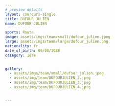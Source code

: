 ```yaml
---
# preview details
layout: coureurs-single
title: DUFOUR JULIEN
name: DUFOUR JULIEN

sports: Route
image: assets/imgs/team/small/dufour_julien.jpeg
large: assets/imgs/team/large/dufour_julien.png
nationality: fr
date_of_birth: 09/08/1988
category: 1ère
  

gallery:
  - assets/imgs/team/small/dufour_julien.jpeg
  - assets/img/team/DUFOURJULIEN_2.jpeg
  - assets/img/team/DUFOURJULIEN_3.jpeg
  - assets/img/team/DUFOURJULIEN_4.jpeg


---
```

